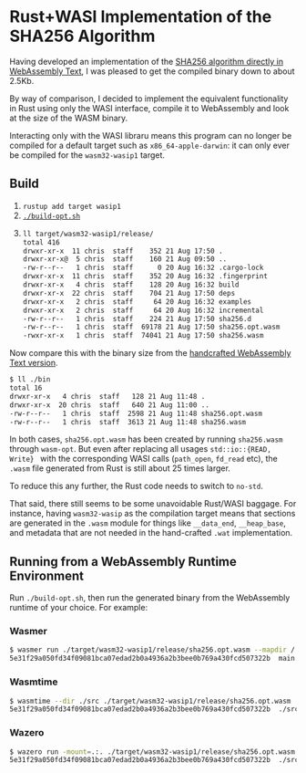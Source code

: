# Rust+WASI Implementation of the SHA256 Algorithm

Having developed an implementation of the [SHA256 algorithm directly in WebAssembly Text](https://github.com/ChrisWhealy/wasm_sha256), I was pleased to get the compiled binary down to about 2.5Kb.

By way of comparison, I decided to implement the equivalent functionality in Rust using only the WASI interface, compile it to WebAssembly and look at the size of the WASM binary.

Interacting only with the WASI libraru means this program can no longer be compiled for a default target such as `x86_64-apple-darwin`: it can only ever be compiled for the `wasm32-wasip1` target.

## Build

1. `rustup add target wasip1`
2. [`./build-opt.sh`](https://github.com/ChrisWhealy/rust_sha256/blob/master/build-opt.sh)
4. ```bash
   ll target/wasm32-wasip1/release/                                                  
   total 416
   drwxr-xr-x  11 chris  staff    352 21 Aug 17:50 .
   drwxr-xr-x@  5 chris  staff    160 21 Aug 09:50 ..
   -rw-r--r--   1 chris  staff      0 20 Aug 16:32 .cargo-lock
   drwxr-xr-x  11 chris  staff    352 20 Aug 16:32 .fingerprint
   drwxr-xr-x   4 chris  staff    128 20 Aug 16:32 build
   drwxr-xr-x  22 chris  staff    704 21 Aug 17:50 deps
   drwxr-xr-x   2 chris  staff     64 20 Aug 16:32 examples
   drwxr-xr-x   2 chris  staff     64 20 Aug 16:32 incremental
   -rw-r--r--   1 chris  staff    224 21 Aug 17:50 sha256.d
   -rw-r--r--   1 chris  staff  69178 21 Aug 17:50 sha256.opt.wasm
   -rwxr-xr-x   1 chris  staff  74041 21 Aug 17:50 sha256.wasm
   ```

Now compare this with the binary size from the [handcrafted WebAssembly Text version](https://github.com/ChrisWhealy/wasm_sha256/tree/main/bin).

```bash
$ ll ./bin 
total 16
drwxr-xr-x   4 chris  staff   128 21 Aug 11:48 .
drwxr-xr-x  20 chris  staff   640 21 Aug 11:00 ..
-rw-r--r--   1 chris  staff  2598 21 Aug 11:48 sha256.opt.wasm
-rw-r--r--   1 chris  staff  3613 21 Aug 11:48 sha256.wasm
```

In both cases, `sha256.opt.wasm` has been created by running `sha256.wasm` through `wasm-opt`.
But even after replacing all usages `std::io::{READ, Write} ` with the corresponding WASI calls (`path_open`, `fd_read` etc), the `.wasm` file generated from Rust is still about 25 times larger.

To reduce this any further, the Rust code needs to switch to `no-std`.

That said, there still seems to be some unavoidable Rust/WASI baggage.
For instance, having `wasm32-wasip` as the compilation target means that sections are generated in the `.wasm` module for things like `__data_end`, `__heap_base`, and metadata that are not needed in the hand-crafted `.wat` implementation.

## Running from a WebAssembly Runtime Environment

Run `./build-opt.sh`, then run the generated binary from the WebAssembly runtime of your choice.
For example:

### Wasmer

```bash
$ wasmer run ./target/wasm32-wasip1/release/sha256.opt.wasm --mapdir /::./src main.rs   
5e31f29a050fd34f09081bca07edad2b0a4936a2b3bee0b769a430fcd507322b  main.rs
```

### Wasmtime

```bash
$ wasmtime --dir ./src ./target/wasm32-wasip1/release/sha256.opt.wasm ./src/main.rs
5e31f29a050fd34f09081bca07edad2b0a4936a2b3bee0b769a430fcd507322b  ./src/main.rs
```

### Wazero

```bash
$ wazero run -mount=.:. ./target/wasm32-wasip1/release/sha256.opt.wasm ./src/main.rs 
5e31f29a050fd34f09081bca07edad2b0a4936a2b3bee0b769a430fcd507322b  ./src/main.rs
```
